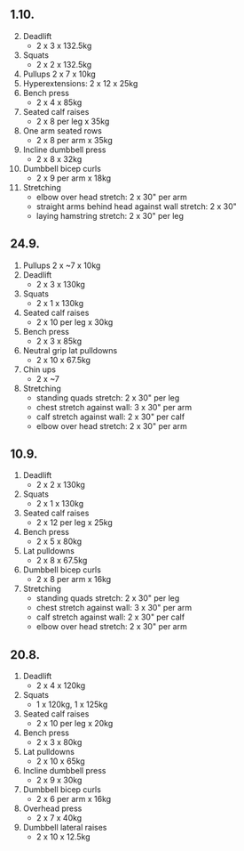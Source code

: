 ## 1.10.

2. Deadlift
   - 2 x 3 x 132.5kg
3. Squats
   - 2 x 2 x 132.5kg
4. Pullups
   2 x 7 x 10kg
5. Hyperextensions:
   2 x 12 x 25kg
6. Bench press
   - 2 x 4 x 85kg
7. Seated calf raises
   - 2 x 8 per leg x 35kg
8. One arm seated rows
   - 2 x 8 per arm x 35kg
9. Incline dumbbell press
   - 2 x 8 x 32kg
10. Dumbbell bicep curls
    - 2 x 9 per arm x 18kg
11. Stretching
    - elbow over head stretch: 2 x 30" per arm
    - straight arms behind head against wall stretch: 2 x 30"
    - laying hamstring stretch: 2 x 30" per leg

## 24.9.

1. Pullups
   2 x ~7 x 10kg
2. Deadlift
   - 2 x 3 x 130kg
3. Squats
   - 2 x 1 x 130kg
4. Seated calf raises
   - 2 x 10 per leg x 30kg
5. Bench press
   - 2 x 3 x 85kg
6. Neutral grip lat pulldowns
   - 2 x 10 x 67.5kg
7. Chin ups
   - 2 x ~7
8. Stretching
   - standing quads stretch: 2 x 30" per leg
   - chest stretch against wall: 3 x 30" per arm
   - calf stretch against wall: 2 x 30" per calf
   - elbow over head stretch: 2 x 30" per arm

## 10.9.

1. Deadlift
   - 2 x 2 x 130kg
2. Squats
   - 2 x 1 x 130kg
3. Seated calf raises
   - 2 x 12 per leg x 25kg
4. Bench press
   - 2 x 5 x 80kg
5. Lat pulldowns
   - 2 x 8 x 67.5kg
6. Dumbbell bicep curls
   - 2 x 8 per arm x 16kg
7. Stretching
   - standing quads stretch: 2 x 30" per leg
   - chest stretch against wall: 3 x 30" per arm
   - calf stretch against wall: 2 x 30" per calf
   - elbow over head stretch: 2 x 30" per arm

## 20.8.

1. Deadlift
   - 2 x 4 x 120kg
2. Squats
   - 1 x 120kg, 1 x 125kg
3. Seated calf raises
   - 2 x 10 per leg x 20kg
4. Bench press
   - 2 x 3 x 80kg
5. Lat pulldowns
   - 2 x 10 x 65kg
6. Incline dumbbell press
   - 2 x 9 x 30kg
7. Dumbbell bicep curls
   - 2 x 6 per arm x 16kg
8. Overhead press
   - 2 x 7 x 40kg
9. Dumbbell lateral raises
   - 2 x 10 x 12.5kg
